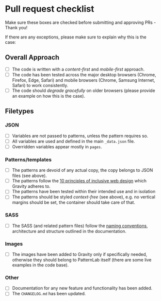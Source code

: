 # Pull request checklist

Make sure these boxes are checked before submitting and approving PRs - Thank you!

If there are any exceptions, please make sure to explain why this is the case:

## Overall Approach

- [ ] The code is written with a _content-first_ and _mobile-first_ approach.
- [ ] The code has been tested across the major desktop browsers (Chrome, Firefox, Edge, Safari) and mobile browsers (Chrome, Samsung Internet, Safari) to work consistently.
- [ ] The code should _degrade gracefully_ on older browsers (please provide an example on how this is the case).

## Filetypes

### JSON

- [ ] Variables are not passed to patterns, unless the pattern requires so.
- [ ] All variables are used and defined in the main `_data.json` file.
- [ ] Overridden variables appear mostly in `pages`.

### Patterns/templates

- [ ] The patterns are devoid of any actual copy, the copy belongs to JSON files (see above).
- [ ] The patterns follow the [10 principles of inclusive web design](https://www.designprinciplesftw.com/collections/the-ten-principles-of-inclusive-web-design) which Gravity adheres to.
- [ ] The patterns have been tested within their intended use and in isolation 
- [ ] The patterns should be styled _context-free_ (see above), e.g. no vertical margins should be set, the container should take care of that.

### SASS

- [ ] The SASS (and related pattern files) follow the [naming conventions](/docs/naming-conventions.md), architecture and structure outlined in the documentation.

### Images

- [ ] The images have been added to Gravity only if specifically needed, otherwise they should belong to PatternLab itself (there are some live examples in the code base).

### Other

- [ ] Documentation for any new feature and functionality has been added.
- [ ] The `CHANGELOG.md` has been updated.
